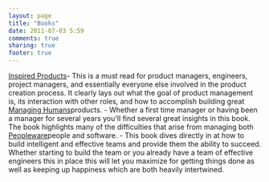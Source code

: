 ```yaml
---
layout: page
title: "Books"
date: 2011-07-03 5:59
comments: true
sharing: true
footer: true
---
```


<div style="float: left"><a href="http://www.amazon.com/Inspired-Create-Products-Customers-Love/dp/0981690408?ref=as_li_tf_tl?ie=UTF8&tag=mypred-20&linkCode=as2&camp=1789&creative=9325&creativeASIN=0932633439">Inspired Products</a></div> - This is a must read for product managers, engineers, project managers, and essentially everyone else involved in the product creation process. It clearly lays out what the goal of product management is, its interaction with other roles, and how to accomplish building great products.

<div style="float: left"><a href="http://www.amazon.com/Managing-Humans-Humorous-Software-Engineering/dp/159059844X?ref=as_li_tf_tl?ie=UTF8&tag=mypred-20&linkCode=as2&camp=1789&creative=9325&creativeASIN=0932633439">Managing Humans</a></div> - Whether a first time manager or having been a manager for several years you'll find several great insights in this book. The book highlights many of the difficulties that arise from managing both people and software.

<div style="float: left"><a href="http://www.amazon.com/Peopleware-Productive-Projects-Teams-Second/dp/0932633439?ref=as_li_tf_tl?ie=UTF8&tag=mypred-20&linkCode=as2&camp=1789&creative=9325&creativeASIN=0932633439">Peopleware</a></div> - This book dives directly in at how to build intelligent and effective teams and provide them the ability to succeed. Whether starting to build the team or you already have a team of effective engineers this in place this will let you maximize for getting things done as well as keeping up happiness which are both heavily intertwined.